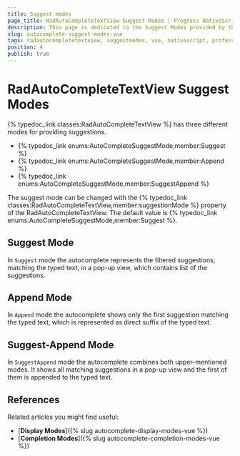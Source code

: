 ```yaml
---
title: Suggest modes
page_title: RadAutoCompleteTextView Suggest Modes | Progress NativeScript UI Documentation
description: This page is dedicated to the Suggest Modes provided by the RadAutoCompleteTextView control.
slug: autocomplete-suggest-modes-vue
tags: radautocompletetextview, suggestmodes, vue, nativescript, professional, ui
position: 4
publish: true
---
```


# RadAutoCompleteTextView Suggest Modes

{% typedoc_link classes:RadAutoCompleteTextView %} has three different modes for providing suggestions.

* {% typedoc_link enums:AutoCompleteSuggestMode,member:Suggest %}
* {% typedoc_link enums:AutoCompleteSuggestMode,member:Append %}
* {% typedoc_link enums:AutoCompleteSuggestMode,member:SuggestAppend %}

The suggest mode can be changed with the {% typedoc_link classes:RadAutoCompleteTextView,member:suggestionMode %} property of the RadAutoCompleteTextView. The default value is {% typedoc_link enums:AutoCompleteSuggestMode,member:Suggest %}.

## Suggest Mode

In `Suggest` mode the autocomplete represents the filtered suggestions, matching the typed text, in a pop-up view, which contains list of the suggestions.

<snippet id='autocomplete-suggest-mode-vue'/>

## Append Mode

In `Append` mode the autocomplete shows only the first suggestion matching the typed text, which is represented as direct suffix of the typed text.

<snippet id='autocomplete-append-mode-vue'/>

## Suggest-Append Mode

In `SuggestAppend` mode the autocomplete combines both upper-mentioned modes. It shows all matching suggestions in a pop-up view and the first of them is appended to the typed text.

<snippet id='autocomplete-suggest-append-mode-vue'/>

## References

Related articles you might find useful:

* [**Display Modes**]({% slug autocomplete-display-modes-vue %})
* [**Completion Modes**]({% slug autocomplete-completion-modes-vue %})
